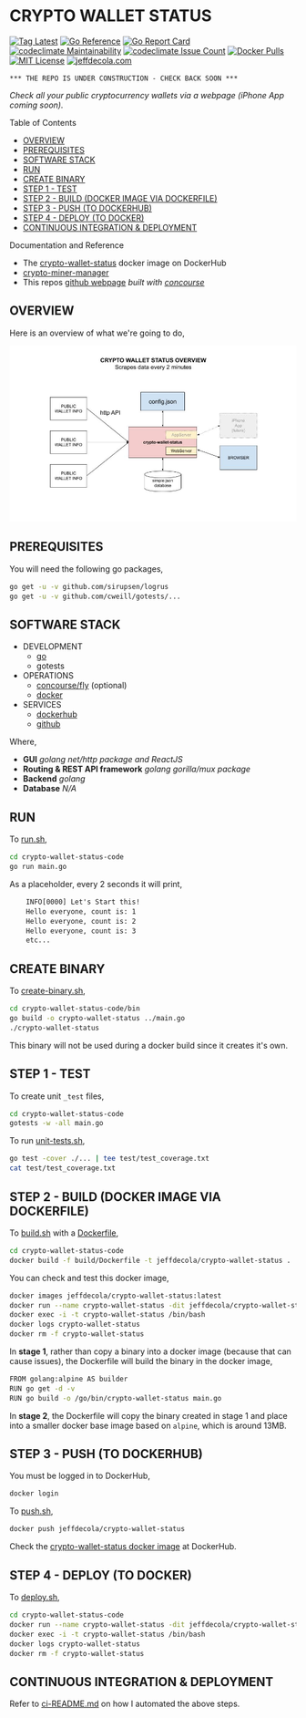 # CRYPTO WALLET STATUS

[![Tag Latest](https://img.shields.io/github/v/tag/jeffdecola/crypto-wallet-status)](https://github.com/JeffDeCola/crypto-wallet-status/tags)
[![Go Reference](https://pkg.go.dev/badge/github.com/JeffDeCola/crypto-wallet-status.svg)](https://pkg.go.dev/github.com/JeffDeCola/crypto-wallet-status)
[![Go Report Card](https://goreportcard.com/badge/github.com/JeffDeCola/crypto-wallet-status)](https://goreportcard.com/report/github.com/JeffDeCola/crypto-wallet-status)
[![codeclimate Maintainability](https://api.codeclimate.com/v1/badges/5ffc9029429ce278f688/maintainability)](https://codeclimate.com/github/JeffDeCola/crypto-wallet-status/maintainability)
[![codeclimate Issue Count](https://codeclimate.com/github/JeffDeCola/crypto-wallet-status/badges/issue_count.svg)](https://codeclimate.com/github/JeffDeCola/crypto-wallet-status/issues)
[![Docker Pulls](https://badgen.net/docker/pulls/jeffdecola/crypto-wallet-status?icon=docker&label=pulls)](https://hub.docker.com/r/jeffdecola/crypto-wallet-status/)
[![MIT License](http://img.shields.io/:license-mit-blue.svg)](http://jeffdecola.mit-license.org)
[![jeffdecola.com](https://img.shields.io/badge/website-jeffdecola.com-blue)](https://jeffdecola.com)

```text
*** THE REPO IS UNDER CONSTRUCTION - CHECK BACK SOON ***
```

_Check all your public cryptocurrency wallets via a webpage (iPhone App coming soon)._

Table of Contents

* [OVERVIEW](https://github.com/JeffDeCola/crypto-wallet-status#overview)
* [PREREQUISITES](https://github.com/JeffDeCola/crypto-wallet-status#prerequisites)
* [SOFTWARE STACK](https://github.com/JeffDeCola/crypto-wallet-status#software-stack)
* [RUN](https://github.com/JeffDeCola/crypto-wallet-status#run)
* [CREATE BINARY](https://github.com/JeffDeCola/crypto-wallet-status#create-binary)
* [STEP 1 - TEST](https://github.com/JeffDeCola/crypto-wallet-status#step-1---test)
* [STEP 2 - BUILD (DOCKER IMAGE VIA DOCKERFILE)](https://github.com/JeffDeCola/crypto-wallet-status#step-2---build-docker-image-via-dockerfile)
* [STEP 3 - PUSH (TO DOCKERHUB)](https://github.com/JeffDeCola/crypto-wallet-status#step-3---push-to-dockerhub)
* [STEP 4 - DEPLOY (TO DOCKER)](https://github.com/JeffDeCola/crypto-wallet-status#step-4---deploy-to-docker)
* [CONTINUOUS INTEGRATION & DEPLOYMENT](https://github.com/JeffDeCola/crypto-wallet-status#continuous-integration--deployment)

Documentation and Reference

* The
  [crypto-wallet-status](https://hub.docker.com/r/jeffdecola/crypto-wallet-status)
  docker image on DockerHub
* [crypto-miner-manager](https://github.com/JeffDeCola/crypto-miner-manager)
* This repos
  [github webpage](https://jeffdecola.github.io/crypto-wallet-status/)
  _built with
  [concourse](https://github.com/JeffDeCola/crypto-wallet-status/blob/master/ci-README.md)_

## OVERVIEW

Here is an overview of what we're going to do,

![IMAGE - crypto-wallet-status-overview - IMAGE](docs/pics/crypto-wallet-status-overview.jpg)

## PREREQUISITES

You will need the following go packages,

```bash
go get -u -v github.com/sirupsen/logrus
go get -u -v github.com/cweill/gotests/...
```

## SOFTWARE STACK

* DEVELOPMENT
  * [go](https://github.com/JeffDeCola/my-cheat-sheets/tree/master/software/development/languages/go-cheat-sheet)
  * gotests
* OPERATIONS
  * [concourse/fly](https://github.com/JeffDeCola/my-cheat-sheets/tree/master/software/operations/continuous-integration-continuous-deployment/concourse-cheat-sheet)
    (optional)
  * [docker](https://github.com/JeffDeCola/my-cheat-sheets/tree/master/software/operations/orchestration/builds-deployment-containers/docker-cheat-sheet)
* SERVICES
  * [dockerhub](https://hub.docker.com/)
  * [github](https://github.com/)

Where,

* **GUI**
  _golang net/http package and ReactJS_
* **Routing & REST API framework**
  _golang gorilla/mux package_
* **Backend**
  _golang_
* **Database**
  _N/A_

## RUN

To
[run.sh](https://github.com/JeffDeCola/crypto-wallet-status/blob/master/crypto-wallet-status-code/run.sh),

```bash
cd crypto-wallet-status-code
go run main.go
```

As a placeholder, every 2 seconds it will print,

```txt
    INFO[0000] Let's Start this!
    Hello everyone, count is: 1
    Hello everyone, count is: 2
    Hello everyone, count is: 3
    etc...
```

## CREATE BINARY

To
[create-binary.sh](https://github.com/JeffDeCola/crypto-wallet-status/blob/master/crypto-wallet-status-code/bin/create-binary.sh),

```bash
cd crypto-wallet-status-code/bin
go build -o crypto-wallet-status ../main.go
./crypto-wallet-status
```

This binary will not be used during a docker build
since it creates it's own.

## STEP 1 - TEST

To create unit `_test` files,

```bash
cd crypto-wallet-status-code
gotests -w -all main.go
```

To run
[unit-tests.sh](https://github.com/JeffDeCola/crypto-wallet-status/tree/master/crypto-wallet-status-code/test/unit-tests.sh),

```bash
go test -cover ./... | tee test/test_coverage.txt
cat test/test_coverage.txt
```

## STEP 2 - BUILD (DOCKER IMAGE VIA DOCKERFILE)

To
[build.sh](https://github.com/JeffDeCola/crypto-wallet-status/blob/master/crypto-wallet-status-code/build/build.sh)
with a
[Dockerfile](https://github.com/JeffDeCola/crypto-wallet-status/blob/master/crypto-wallet-status-code/build/Dockerfile),

```bash
cd crypto-wallet-status-code
docker build -f build/Dockerfile -t jeffdecola/crypto-wallet-status .
```

You can check and test this docker image,

```bash
docker images jeffdecola/crypto-wallet-status:latest
docker run --name crypto-wallet-status -dit jeffdecola/crypto-wallet-status
docker exec -i -t crypto-wallet-status /bin/bash
docker logs crypto-wallet-status
docker rm -f crypto-wallet-status
```

In **stage 1**, rather than copy a binary into a docker image (because
that can cause issues), the Dockerfile will build the binary in the
docker image,

```bash
FROM golang:alpine AS builder
RUN go get -d -v
RUN go build -o /go/bin/crypto-wallet-status main.go
```

In **stage 2**, the Dockerfile will copy the binary created in
stage 1 and place into a smaller docker base image based
on `alpine`, which is around 13MB.

## STEP 3 - PUSH (TO DOCKERHUB)

You must be logged in to DockerHub,

```bash
docker login
```

To
[push.sh](https://github.com/JeffDeCola/crypto-wallet-status/blob/master/crypto-wallet-status-code/push/push.sh),

```bash
docker push jeffdecola/crypto-wallet-status
```

Check the
[crypto-wallet-status docker image](https://hub.docker.com/r/jeffdecola/crypto-wallet-status)
at DockerHub.

## STEP 4 - DEPLOY (TO DOCKER)

To
[deploy.sh](https://github.com/JeffDeCola/crypto-wallet-status/blob/master/crypto-wallet-status-code/deploy/deploy.sh),

```bash
cd crypto-wallet-status-code
docker run --name crypto-wallet-status -dit jeffdecola/crypto-wallet-status
docker exec -i -t crypto-wallet-status /bin/bash
docker logs crypto-wallet-status
docker rm -f crypto-wallet-status
```

## CONTINUOUS INTEGRATION & DEPLOYMENT

Refer to
[ci-README.md](https://github.com/JeffDeCola/crypto-wallet-status/blob/master/ci-README.md)
on how I automated the above steps.
